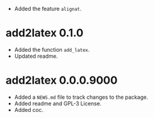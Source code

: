 * Added the feature `alignat`.

# add2latex 0.1.0

* Added the function `add_latex`.
* Updated readme.

# add2latex 0.0.0.9000

* Added a `NEWS.md` file to track changes to the package.
* Added readme and GPL-3 License.
* Added coc.
